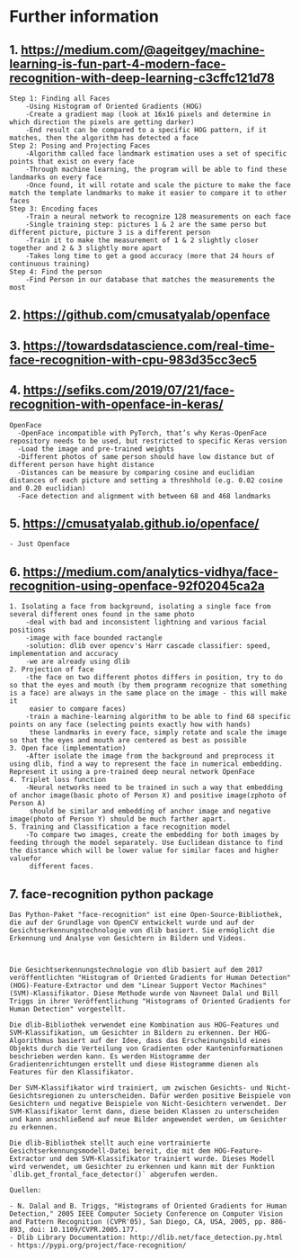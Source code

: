 # Further information 
## 1. https://medium.com/@ageitgey/machine-learning-is-fun-part-4-modern-face-recognition-with-deep-learning-c3cffc121d78
	Step 1: Finding all Faces
		-Using Histogram of Oriented Gradients (HOG)
		-Create a gradient map (look at 16x16 pixels and determine in which direction the pixels are getting darker)
		-End result can be compared to a specific HOG pattern, if it matches, then the algorithm has detected a face
	Step 2: Posing and Projecting Faces
		-Algorithm called face landmark estimation uses a set of specific points that exist on every face
		-Through machine learning, the program will be able to find these landmarks on every face
		-Once found, it will rotate and scale the picture to make the face match the template landmarks to make it easier to compare it to other faces
	Step 3: Encoding faces
		-Train a neural network to recognize 128 measurements on each face
		-Single training step: pictures 1 & 2 are the same perso but different picture, picture 3 is a different person
		-Train it to make the measurement of 1 & 2 slightly closer together and 2 & 3 slightly more apart
		-Takes long time to get a good accuracy (more that 24 hours of continuous training)
	Step 4: Find the person
		-Find Person in our database that matches the measurements the most

## 2. https://github.com/cmusatyalab/openface
## 3. https://towardsdatascience.com/real-time-face-recognition-with-cpu-983d35cc3ec5
## 4. https://sefiks.com/2019/07/21/face-recognition-with-openface-in-keras/
	OpenFace
	  -OpenFace incompatible with PyTorch, that’s why Keras-OpenFace repository needs to be used, but restricted to specific Keras version
	  -Load the image and pre-trained weights
	  -Different photos of same person should have low distance but of different person have hight distance
	  -Distances can be measure by comparing cosine and euclidian distances of each picture and setting a threshhold (e.g. 0.02 cosine and 0.20 euclidian)
	  -Face detection and alignment with between 68 and 468 landmarks


## 5. https://cmusatyalab.github.io/openface/
    - Just Openface

## 6. https://medium.com/analytics-vidhya/face-recognition-using-openface-92f02045ca2a
    1. Isolating a face from background, isolating a single face from several different ones found in the same photo
        -deal with bad and inconsistent lightning and various facial positions
        -image with face bounded ractangle
        -solution: dlib over opencv's Harr cascade classifier: speed, implementation and accuracy 
        -we are already using dlib
    2. Projection of face
        -the face on two different photos differs in position, try to do so that the eyes and mouth (by them programm recognize that something is a face) are always in the same place on the image - this will make it 
         easier to compare faces)
        -train a machine-learning algorithm to be able to find 68 specific points on any face (selecting points exactly how with hands)
         these landmarks in every face, simply rotate and scale the image so that the eyes and mouth are centered as best as possible
    3. Open face (implementation)
        -After isolate the image from the background and preprocess it using dlib, find a way to represent the face in numerical embedding. Represent it using a pre-trained deep neural network OpenFace 
    4. Triplet loss function
        -Neural networks need to be trained in such a way that embedding of anchor image(basic photo of Person X) and positive image(zphoto of Person A) 
	     should be similar and embedding of anchor image and negative image(photo of Person Y) should be much farther apart.
    5. Training and Classification a face recognition model
        -To compare two images, create the embedding for both images by feeding through the model separately. Use Euclidean distance to find the distance which will be lower value for similar faces and higher valuefor 
	     different faces.

## 7. face-recognition python package
	Das Python-Paket "face-recognition" ist eine Open-Source-Bibliothek, die auf der Grundlage von OpenCV entwickelt wurde und auf der Gesichtserkennungstechnologie von dlib basiert. Sie ermöglicht die Erkennung und Analyse von Gesichtern in Bildern und Videos.



	Die Gesichtserkennungstechnologie von dlib basiert auf dem 2017 veröffentlichten "Histogram of Oriented Gradients for Human Detection" (HOG)-Feature-Extractor und dem "Linear Support Vector Machines" (SVM)-Klassifikator. Diese Methode wurde von Navneet Dalal und Bill Triggs in ihrer Veröffentlichung "Histograms of Oriented Gradients for Human Detection" vorgestellt.

	Die dlib-Bibliothek verwendet eine Kombination aus HOG-Features und SVM-Klassifikation, um Gesichter in Bildern zu erkennen. Der HOG-Algorithmus basiert auf der Idee, dass das Erscheinungsbild eines Objekts durch die Verteilung von Gradienten oder Kanteninformationen beschrieben werden kann. Es werden Histogramme der Gradientenrichtungen erstellt und diese Histogramme dienen als Features für den Klassifikator.

	Der SVM-Klassifikator wird trainiert, um zwischen Gesichts- und Nicht-Gesichtsregionen zu unterscheiden. Dafür werden positive Beispiele von Gesichtern und negative Beispiele von Nicht-Gesichtern verwendet. Der SVM-Klassifikator lernt dann, diese beiden Klassen zu unterscheiden und kann anschließend auf neue Bilder angewendet werden, um Gesichter zu erkennen.

	Die dlib-Bibliothek stellt auch eine vortrainierte Gesichtserkennungsmodell-Datei bereit, die mit dem HOG-Feature-Extractor und dem SVM-Klassifikator trainiert wurde. Dieses Modell wird verwendet, um Gesichter zu erkennen und kann mit der Funktion `dlib.get_frontal_face_detector()` abgerufen werden.

	Quellen:

	- N. Dalal and B. Triggs, "Histograms of Oriented Gradients for Human Detection," 2005 IEEE Computer Society Conference on Computer Vision and Pattern Recognition (CVPR'05), San Diego, CA, USA, 2005, pp. 886-893, doi: 10.1109/CVPR.2005.177.
	- Dlib Library Documentation: http://dlib.net/face_detection.py.html
	- https://pypi.org/project/face-recognition/
